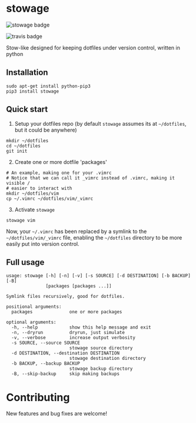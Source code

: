 # stowage

![stowage badge](https://badge.fury.io/py/stowage.png)

![travis badge](https://travis-ci.org/michaelpb/stowage.png?branch=master)

Stow-like designed for keeping dotfiles under version control, written in python


## Installation

```
sudo apt-get install python-pip3
pip3 install stowage
```


## Quick start

1. Setup your dotfiles repo (by default `stowage` assumes its at `~/dotfiles`,
but it could be anywhere)

```
mkdir ~/dotfiles
cd ~/dotfiles
git init
```

2. Create one or more dotfile 'packages'

```
# An example, making one for your .vimrc
# Notice that we can call it _vimrc instead of .vimrc, making it visible /
# easier to interact with
mkdir ~/dotfiles/vim
cp ~/.vimrc ~/dotfiles/vim/_vimrc
```
3. Activate `stowage`

```
stowage vim
```

Now, your `~/.vimrc` has been replaced by a symlink to the
`~/dotfiles/vim/_vimrc` file, enabling the `~/dotfiles` directory to be more
easily put into version control.

## Full usage

```
usage: stowage [-h] [-n] [-v] [-s SOURCE] [-d DESTINATION] [-b BACKUP] [-B]
               [packages [packages ...]]

Symlink files recursively, good for dotfiles.

positional arguments:
  packages              one or more packages

optional arguments:
  -h, --help            show this help message and exit
  -n, --dryrun          dryrun, just simulate
  -v, --verbose         increase output verbosity
  -s SOURCE, --source SOURCE
                        stowage source directory
  -d DESTINATION, --destination DESTINATION
                        stowage destination directory
  -b BACKUP, --backup BACKUP
                        stowage backup directory
  -B, --skip-backup     skip making backups
```

# Contributing

New features and bug fixes are welcome!
